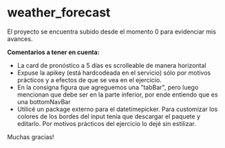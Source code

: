 # weather_forecast

El proyecto se encuentra subido desde el momento 0 para evidenciar mis avances.

**Comentarios a tener en cuenta:**

- La card de pronóstico a 5 días es scrolleable de manera horizontal
- Expuse la apikey (está hardcodeada en el servicio) sólo por motivos prácticos y a efectos de que se vea en el ejercicio.
- En la consigna figura que agreguemos una "tabBar", pero luego mencionan que debe ser en la parte inferior, por ende entiendo que es una bottomNavBar
- Utilicé un package externo para el datetimepicker. Para customizar los colores de los bordes del input tenía que descargar el paquete y editarlo. Por motivos prácticos del ejercicio lo dejé sin estilizar.

Muchas gracias!